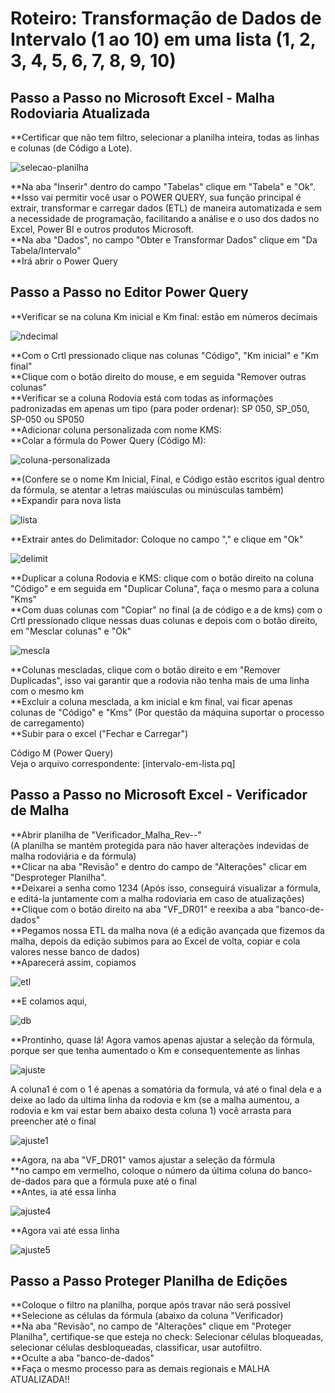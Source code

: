 # Roteiro: Transformação de Dados de Intervalo (1 ao 10) em uma lista (1, 2, 3, 4, 5, 6, 7, 8, 9, 10)

## Passo a Passo no Microsoft Excel - Malha Rodoviaria Atualizada

**Certificar que não tem filtro, selecionar a planilha inteira, todas as linhas e colunas (de Código a Lote).

![selecao-planilha](https://github.com/user-attachments/assets/a07a1577-8ce3-4345-abc6-53b65dade09b)

**Na aba "Inserir" dentro do campo "Tabelas" clique em "Tabela" e "Ok".  
**Isso vai permitir você usar o POWER QUERY, sua função principal é extrair, transformar e carregar dados (ETL) de maneira automatizada e sem a necessidade de programação, facilitando a análise e o uso dos dados no Excel, Power BI e outros produtos Microsoft.  
**Na aba "Dados", no campo "Obter e Transformar Dados" clique em "Da Tabela/Intervalo"  
**Irá abrir o Power Query  

## Passo a Passo no Editor Power Query

**Verificar se na coluna Km inicial e Km final: estão em números decimais

![ndecimal](https://github.com/user-attachments/assets/6837b740-f536-46ba-9a85-1bced2c17265)

**Com o Crtl pressionado clique nas colunas "Código", "Km inicial" e "Km final"  
**Clique com o botão direito do mouse, e em seguida "Remover outras colunas"  
**Verificar se a coluna Rodovia está com todas as informações padronizadas em apenas um tipo (para poder ordenar): SP 050, SP_050, SP-050 ou SP050  
**Adicionar coluna personalizada com nome KMS:  
**Colar a fórmula do Power Query (Código M):  

![coluna-personalizada](https://github.com/user-attachments/assets/ab6c71ea-eaed-4daf-a9bf-f28db8643a23)

**(Confere se o nome Km Inicial, Final, e Código estão escritos igual dentro da fórmula, se atentar a letras maiúsculas ou minúsculas também)  
**Expandir para nova lista  

![lista](https://github.com/user-attachments/assets/bb313d74-9fcf-4c96-9915-56d8194a4dbb)

**Extrair antes do Delimitador: Coloque no campo "," e clique em "Ok"  

![delimit](https://github.com/user-attachments/assets/a39cb475-b63e-471f-8596-8b05a3dd58f7)

**Duplicar a coluna Rodovia e KMS: clique com o botão direito na coluna "Código" e em seguida em "Duplicar Coluna", faça o mesmo para a coluna "Kms"  
**Com duas colunas com "Copiar" no final (a de código e a de kms) com o Crtl pressionado clique nessas duas colunas e depois com o botão direito, em "Mesclar colunas" e "Ok"  

![mescla](https://github.com/user-attachments/assets/3fd6e438-c950-4bea-a75c-bd50a08826d5)

**Colunas mescladas, clique com o botão direito e em "Remover Duplicadas", isso vai garantir que a rodovia não tenha mais de uma linha com o mesmo km  
**Excluir a coluna mesclada, a km inicial e km final, vai ficar apenas colunas de "Código" e "Kms" (Por questão da máquina suportar o processo de carregamento)  
**Subir para o excel ("Fechar e Carregar")  

Código M (Power Query)  
Veja o arquivo correspondente: [intervalo-em-lista.pq]  


## Passo a Passo no Microsoft Excel - Verificador de Malha

**Abrir planilha de "Verificador_Malha_Rev--"  
(A planilha se mantém protegida para não haver alterações indevidas de malha rodoviária e da fórmula)  
**Clicar na aba "Revisão" e dentro do campo de "Alterações" clicar em "Desproteger Planilha".  
**Deixarei a senha como 1234 (Após isso, conseguirá visualizar a fórmula, e editá-la juntamente com a malha rodoviaria em caso de atualizações)  
**Clique com o botão direito na aba "VF_DR01" e reexiba a aba "banco-de-dados"  
**Pegamos nossa ETL da malha nova (é a edição avançada que fizemos da malha, depois da edição subimos para ao Excel de volta, copiar e cola valores nesse banco de dados)  
**Aparecerá assim, copiamos  

![etl](https://github.com/user-attachments/assets/ff23266b-3c09-451a-8cfc-a8ecdefa051a)

**E colamos aqui,  

![db](https://github.com/user-attachments/assets/5a9afa5c-d8bf-453e-a075-5743737b1ec2)

**Prontinho, quase lá! Agora vamos apenas ajustar a seleção da fórmula, porque ser que tenha aumentado o Km e consequentemente as linhas  

![ajuste](https://github.com/user-attachments/assets/e775cf0a-5536-4989-925a-cc9c9ca1d914)

A coluna1 é com o 1 é apenas a somatória da formula, vá até o final dela e a deixe ao lado da ultima linha da rodovia e km (se a malha aumentou, a rodovia e km vai estar bem abaixo desta coluna 1) você arrasta para preencher até o final  

![ajuste1](https://github.com/user-attachments/assets/e2ebea25-f0e2-481a-b876-a5df0762d0bd)

**Agora, na aba "VF_DR01" vamos ajustar a seleção da fórmula  
**no campo em vermelho, coloque o número da última coluna do banco-de-dados para que a fórmula puxe até o final  
**Antes, ia até essa linha  

![ajuste4](https://github.com/user-attachments/assets/487a582b-6f0e-4792-8e32-62836c5a0c38)

**Agora vai até essa linha  

![ajuste5](https://github.com/user-attachments/assets/d151080b-a025-42a0-a0c1-b2697534683a)

## Passo a Passo Proteger Planilha de Edições  
**Coloque o filtro na planilha, porque após travar não será possível  
**Selecione as células da fórmula (abaixo da coluna "Verificador)  
**Na aba "Revisão", no campo de "Alterações" clique em "Proteger Planilha", certifique-se que esteja no check: Selecionar células bloqueadas, selecionar células desbloqueadas, classificar, usar autofiltro.  
**Oculte a aba "banco-de-dados"  
**Faça o mesmo processo para as demais regionais e MALHA ATUALIZADA!!  
